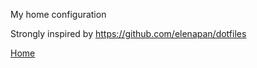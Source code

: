 My home configuration

Strongly inspired by https://github.com/elenapan/dotfiles

[Home](https://morstis.github.io/)
